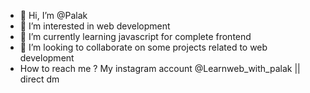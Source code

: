 - 👋 Hi, I’m @Palak
- 👀 I’m interested in web development
- 🌱 I’m currently learning javascript for complete frontend
- 💞️ I’m looking to collaborate on some projects related to web development
- How to reach me ? My instagram account @Learnweb_with_palak || direct dm

<!---
PalakIndia/PalakIndia is a ✨ special ✨ repository because its `README.md` (this file) appears on your GitHub profile.
You can click the Preview link to take a look at your changes.
--->
